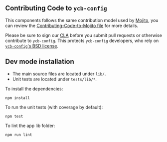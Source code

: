 ## Contributing Code to `ycb-config`

This components follows the same contribution model used by [Mojito][], you can
review the [Contributing-Code-to-Mojito file][] for more details.

Please be sure to sign our [CLA][] before you submit pull requests or otherwise contribute to `ycb-config`. This protects `ycb-config` developers, who rely on [`ycb-config`'s BSD license][].

[`ycb-config`'s bsd license]: https://github.com/yahoo/ycb-config/blob/master/LICENSE.txt
[cla]: http://developer.yahoo.com/cocktails/mojito/cla/
[mojito]: https://github.com/yahoo/mojito
[contributing-code-to-mojito file]: https://github.com/yahoo/mojito/wiki/Contributing-Code-to-Mojito

## Dev mode installation

- The main source files are located under `lib/`.
- Unit tests are located under `tests/lib/*`.

To install the dependencies:

    npm install

To run the unit tests (with coverage by default):

    npm test

To lint the app lib folder:

    npm run lint
